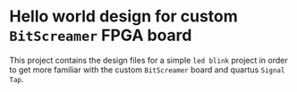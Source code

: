 # Hello world design for custom `BitScreamer` FPGA board

This project contains the design files for a simple `led blink` project in
order to get more familiar with the custom `BitScreamer` board and quartus `Signal Tap`.


